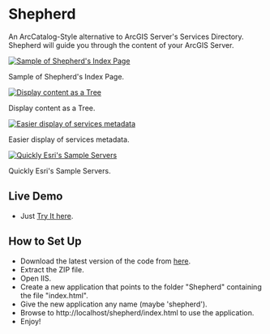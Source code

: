 ﻿Shepherd
========

An ArcCatalog-Style alternative to ArcGIS Server's Services Directory. Shepherd will guide you through the content of your ArcGIS Server.

[![Sample of Shepherd's Index Page](https://tcizca.dm1.livefilestore.com/y1pphY6PQQfGc1vg6cOHecOX15HRwnB7uainjBXAbcgpj6aCsOajiLR1c1bsSyRSfG9YHg9syQDxas/ShepherdSnapshotSmall.png?psid=1)](https://tcizca.dm1.livefilestore.com/y1pD67VlAiYjW0PKrCWvzhRc2CleUTMdIa3NPRKiUODmkKqgK9b4N-IOCm6Emv4TABiUFVmOrS7p-U/ShepherdSnapshot.png?psid=1)

Sample of Shepherd's Index Page.

[![Display content as a Tree](https://tcizca.dm1.livefilestore.com/y1pcpRQZ24XbcObj3FLlOaogq6-ksC_TQez0qebVd259IONmOjECTTH8h8hnz44eZJTwsvNvT9_9_A/ShepherdSnapshotTree.png?psid=1)](https://tcizca.dm1.livefilestore.com/y1pcpRQZ24XbcObj3FLlOaogq6-ksC_TQez0qebVd259IONmOjECTTH8h8hnz44eZJTwsvNvT9_9_A/ShepherdSnapshotTree.png?psid=1)

Display content as a Tree.

[![Easier display of services metadata](https://tcizca.dm1.livefilestore.com/y1pcpRQZ24XbcNVxU6S-iOCXoqlByjAMnrKjYU-6_2b2dI_cHYhF_7sukeutv-W6yN1Xho0PNUbkEY/ShepherdSnapshotCoolDisplay.png?psid=1)](https://tcizca.dm1.livefilestore.com/y1pcpRQZ24XbcNVxU6S-iOCXoqlByjAMnrKjYU-6_2b2dI_cHYhF_7sukeutv-W6yN1Xho0PNUbkEY/ShepherdSnapshotCoolDisplay.png?psid=1)

Easier display of services metadata.

[![Quickly Esri's Sample Servers](https://tcizca.dm1.livefilestore.com/y1pcpRQZ24XbcPmaUfCHjuLygjI4vv2CkHwyPe63SlVwreRW_Snci-DRVd5sjkK3Y4xegYSTtaL3QI/ShepherdSnapshotSampleServers.png?psid=1)](https://tcizca.dm1.livefilestore.com/y1pcpRQZ24XbcPmaUfCHjuLygjI4vv2CkHwyPe63SlVwreRW_Snci-DRVd5sjkK3Y4xegYSTtaL3QI/ShepherdSnapshotSampleServers.png?psid=1)

Quickly Esri's Sample Servers.

## Live Demo ##
- Just [Try It here](http://amreldib.github.com/Shepherd/demo/index.html "Shepherd Live Demo").

## How to Set Up ##
- Download the latest version of the code from [here](https://github.com/AmrEldib/Shepherd/zipball/master).
- Extract the ZIP file.
- Open IIS.
- Create a new application that points to the folder "Shepherd" containing the file "index.html".
- Give the new application any name (maybe 'shepherd').
- Browse to http://localhost/shepherd/index.html to use the application.
- Enjoy!
